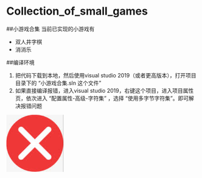 # Collection_of_small_games
##小游戏合集
当前已实现的小游戏有
- 双人井字棋
- 消消乐

##编译环境
1. 把代码下载到本地，然后使用visual studio 2019（或者更高版本），打开项目目录下的 “小游戏合集.sln 这个文件”
2. 如果直接编译报错，进入visual studio 2019，右键这个项目，进入项目属性页，依次进入 “配置属性-高级-字符集” ，选择 “使用多字节字符集”。即可解决报错问题

![pic](./小游戏合集/fork_style_1.png)
